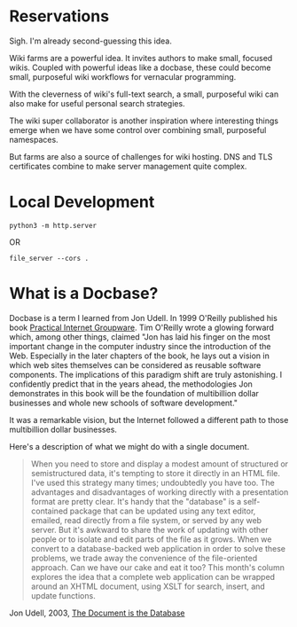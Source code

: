 # Reservations

Sigh. I'm already second-guessing this idea.

Wiki farms are a powerful idea. It invites authors to make small,
focused wikis. Coupled with powerful ideas like a docbase, these could
become small, purposeful wiki workflows for vernacular programming.

With the cleverness of wiki's full-text search, a small, purposeful
wiki can also make for useful personal search strategies.

The wiki super collaborator is another inspiration where interesting
things emerge when we have some control over combining small,
purposeful namespaces.

But farms are also a source of challenges for wiki hosting. DNS and
TLS certificates combine to make server management quite complex.

# Local Development

    python3 -m http.server

OR

    file_server --cors .

# What is a Docbase?

Docbase is a term I learned from Jon Udell. In 1999 O'Reilly published
his book [Practical Internet
Groupware](https://www.oreilly.com/library/view/practical-internet-groupware/1565925378/).
Tim O'Reilly wrote a glowing forward which, among other things,
claimed "Jon has laid his finger on the most important change in the
computer industry since the introduction of the Web. Especially in the
later chapters of the book, he lays out a vision in which web sites
themselves can be considered as reusable software components. The
implications of this paradigm shift are truly astonishing. I
confidently predict that in the years ahead, the methodologies Jon
demonstrates in this book will be the foundation of multibillion
dollar businesses and whole new schools of software development."

It was a remarkable vision, but the Internet followed a different path
to those multibillion dollar businesses.

Here's a description of what we might do with a single document.

> When you need to store and display a modest amount of structured or
> semistructured data, it's tempting to store it directly in an HTML
> file. I've used this strategy many times; undoubtedly you have
> too. The advantages and disadvantages of working directly with a
> presentation format are pretty clear. It's handy that the "database"
> is a self-contained package that can be updated using any text
> editor, emailed, read directly from a file system, or served by any
> web server. But it's awkward to share the work of updating with
> other people or to isolate and edit parts of the file as it
> grows. When we convert to a database-backed web application in order
> to solve these problems, we trade away the convenience of the
> file-oriented approach. Can we have our cake and eat it too? This
> month's column explores the idea that a complete web application can
> be wrapped around an XHTML document, using XSLT for search, insert,
> and update functions.

Jon Udell, 2003, [The Document is the
Database](https://www.xml.com/pub/a/2003/07/09/udell.html)
